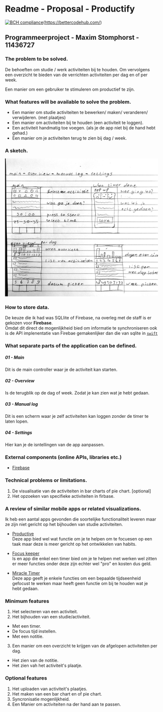# Readme - Proposal -  Productify
[![BCH compliance](https://bettercodehub.com/edge/badge/majstomphorst/productify?branch=master)](https://bettercodehub.com/)(https://bettercodehub.com/)
## Programmeerproject - Maxim Stomphorst - 11436727
### The problem to be solved.
De behoeften om studie / werk activiteiten bij te houden. Om vervolgens een overzicht te bieden van de verrichten activiteiten per dag en of per week.

Een manier om een gebruiker te stimuleren om productief te zijn. 

### What features will be available to solve the problem.
- Een manier om studie activiteiten te bewerken/ maken/ veranderen/ verwijderen. (met plaatjes)
- Een manier om activiteiten bij te houden (een activiteit te loggen).
- Een activiteit handmatig toe voegen. (als je de app niet bij de hand hebt gehad.)
- Een manier om je activiteiten terug te zien bij dag / week.


### A sketch.
![proposal sketch](https://github.com/majstomphorst/producitfy/blob/master/doc/proposal_sketch.jpg?raw=true)


### How to store data.
De keuze die ik had was SQLlite of Firebase, na overleg met de staff is er gekozen voor <b>Firebase</b>. <br>
Omdat dit direct de mogenlijkheid bied om informatie te synchroniseren ook is de API implenentatie van Firebae gemakenlijker dan die van sqlite in [`swift`](https://github.com/stephencelis/SQLite.swift) 


### What separate parts of the application can be defined.

##### 01 - Main
Dit is de main controller waar je de activiteit kan starten.
##### 02 - Overview
Is de terugblik op de dag of week. Zodat je kan zien wat je hebt gedaan.
##### 03 - Manual log
Dit is een scherm waar je zelf activiteiten kan loggen zonder de timer te laten lopen. 
##### 04 - Settings
Hier kan je de isntellingen van de app aanpassen. 


### External components (online APIs, libraries etc.)
- [Firebase](https://firebase.google.com/) 


### Technical problems or limitations.
1. De visualisatie van de activiteiten in bar charts of pie chart. [optional]
2. Het opzoeken van specifieke activiteiten in firbase.


### A review of similar mobile apps or related visualizations.
Ik heb een aantal apps gevonden die soortelijke functionaliteit leveren maar ze zijn niet gericht op het bijhouden van studie activiteiten.

- [Productive](https://itunes.apple.com/us/app/productive-habits-daily-goals-tracker/id983826477?mt=8)<br>
Deze app bied wel wat functie om je te helpen om te focuesen op een taak maar deze is meer gericht op het ontwikkelen van habits.

- [Focus keeper](https://itunes.apple.com/nl/app/focus-keeper-work-study-timer/id830466924?mt=8)<br>
Is en app die enkel een timer bied om je te helpen met werken wel zitten er meer functies onder deze zijn echter wel "pro" en kosten dus geld.

- [Miracle Timer](https://itunes.apple.com/us/app/miracle-timer-be-productive-perfect-for-work-study/id1083895559?mt=8)<br>
Deze app geeft je enkele functies om een bepaalde tijdseenheid gefocust te werken maar heeft geen functie om bij te houden wat je hebt gedaan.

### Minimum features
1. Het selecteren van een activiteit.<br> 
2. Het bijhouden van een studie/activiteit.<br>
 - Met een timer.
 - De focus tijd instellen.
 - Met een notitie.
3. Een manier om een overzicht te krijgen van de afgelopen activiteiten per dag.
 - Het zien van de notitie.
 - Het zien vah het activiteit's plaatje.

### Optional features
1. Het uploaden van activiteit's plaatjes.
2. Het maken van een bar chart en of pie chart.
3. Syncronisatie mogenlijkheid.
4. Een Manier om activiteiten na der hand aan te passen. 
